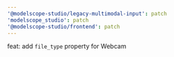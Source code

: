 ```yaml
---
'@modelscope-studio/legacy-multimodal-input': patch
'modelscope_studio': patch
'@modelscope-studio/frontend': patch
---
```


feat: add `file_type` property for Webcam
